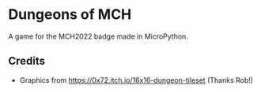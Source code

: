 # Dungeons of MCH

A game for the MCH2022 badge made in MicroPython.

## Credits

* Graphics from https://0x72.itch.io/16x16-dungeon-tileset (Thanks Rob!)
